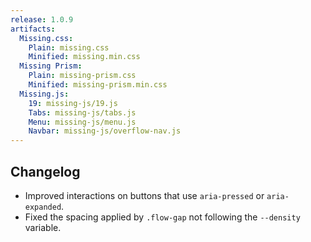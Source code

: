 ```yaml
---
release: 1.0.9
artifacts:
  Missing.css:
    Plain: missing.css
    Minified: missing.min.css
  Missing Prism:
    Plain: missing-prism.css
    Minified: missing-prism.min.css
  Missing.js:
    19: missing-js/19.js
    Tabs: missing-js/tabs.js
    Menu: missing-js/menu.js
    Navbar: missing-js/overflow-nav.js
---
```


## Changelog

 - Improved interactions on buttons that use `aria-pressed` or `aria-expanded`.
 - Fixed the spacing applied by `.flow-gap` not following the `--density` variable.
